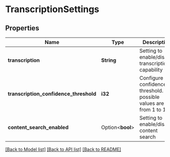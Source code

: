 # TranscriptionSettings

## Properties

Name | Type | Description | Notes
------------ | ------------- | ------------- | -------------
**transcription** | **String** | Setting to enable/disable transcription capability | 
**transcription_confidence_threshold** | **i32** | Configure confidence threshold. The possible values are from 1 to 100. | 
**content_search_enabled** | Option<**bool**> | Setting to enable/disable content search | [optional]

[[Back to Model list]](../README.md#documentation-for-models) [[Back to API list]](../README.md#documentation-for-api-endpoints) [[Back to README]](../README.md)


